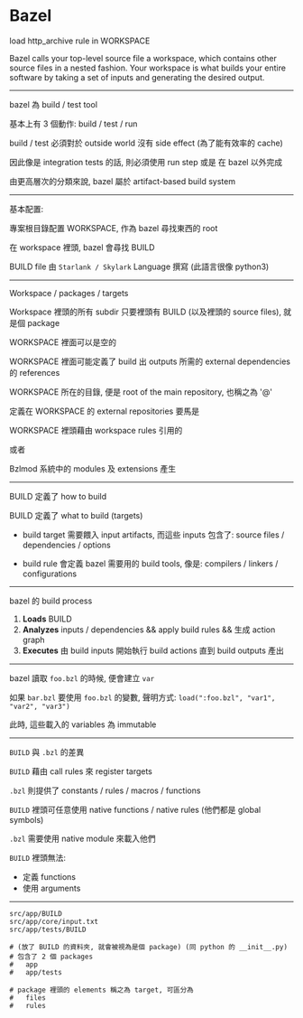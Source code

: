 
# Bazel

load http_archive rule in WORKSPACE

Bazel calls your top-level source file a workspace, which contains other source files in a nested fashion. Your workspace is what builds your entire software by taking a set of inputs and generating the desired output.

---

bazel 為 build / test tool

基本上有 3 個動作: build / test / run

build / test 必須對於 outside world 沒有 side effect (為了能有效率的 cache)

因此像是 integration tests 的話, 則必須使用 run step 或是 在 bazel 以外完成

由更高層次的分類來說, bazel 屬於 artifact-based build system

---

基本配置:

專案根目錄配置 WORKSPACE, 作為 bazel 尋找東西的 root

在 workspace 裡頭, bazel 會尋找 BUILD

BUILD file 由 `Starlank / Skylark` Language 撰寫 (此語言很像 python3)

---

Workspace / packages / targets

Workspace 裡頭的所有 subdir 只要裡頭有 BUILD (以及裡頭的 source files), 就是個 package

WORKSPACE 裡面可以是空的

WORKSPACE 裡面可能定義了 build 出 outputs 所需的 external dependencies 的 references

WORKSPACE 所在的目錄, 便是 root of the main repository, 也稱之為 '@'

定義在 WORKSPACE 的 external repositories 要馬是 

WORKSPACE 裡頭藉由 workspace rules 引用的

或者

Bzlmod 系統中的 modules 及 extensions 產生

---

BUILD 定義了 how to build

BUILD 定義了 what to build (targets)

* build target 需要餵入 input artifacts, 而這些 inputs 包含了: source files / dependencies / options

* build rule 會定義 bazel 需要用的 build tools, 像是: compilers / linkers / configurations

---

bazel 的 build process

1. **Loads** BUILD
2. **Analyzes** inputs / dependencies && apply build rules && 生成 action graph
3. **Executes** 由 build inputs 開始執行 build actions 直到 build outputs 產出

---

bazel 讀取 `foo.bzl` 的時候, 便會建立 `var`

如果 `bar.bzl` 要使用 `foo.bzl` 的變數, 聲明方式: `load(":foo.bzl", "var1", "var2", "var3")`

此時, 這些載入的 variables 為 immutable

---

`BUILD` 與 `.bzl` 的差異

`BUILD` 藉由 call rules 來 register targets

`.bzl` 則提供了 constants / rules / macros / functions

`BUILD` 裡頭可任意使用 native functions / native rules (他們都是 global symbols)

`.bzl` 需要使用 native module 來載入他們

`BUILD` 裡頭無法:

- 定義 functions
- 使用 arguments

---

```
src/app/BUILD
src/app/core/input.txt
src/app/tests/BUILD

# (放了 BUILD 的資料夾, 就會被視為是個 package) (同 python 的 __init__.py)
# 包含了 2 個 packages
#   app
#   app/tests

# package 裡頭的 elements 稱之為 target, 可區分為
#   files
#   rules
```
